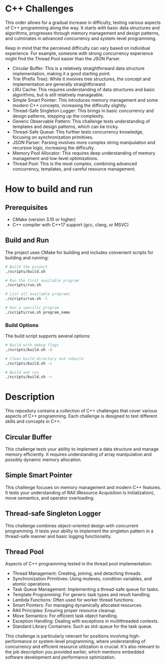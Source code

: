 # C++ Challenges
This order allows for a gradual increase in difficulty, testing various aspects of C++ programming along the way. It starts with basic data structures and algorithms, progresses through memory management and design patterns, and culminates in advanced concurrency and system-level programming.

Keep in mind that the perceived difficulty can vary based on individual experience. For example, someone with strong concurrency experience might find the Thread Pool easier than the JSON Parser.

* Circular Buffer: This is a relatively straightforward data structure implementation, making it a good starting point.
* Trie (Prefix Tree): While it involves tree structures, the concept and implementation are generally straightforward.
* LRU Cache: This requires understanding of data structures and basic algorithms, but is still relatively manageable.
* Simple Smart Pointer: This introduces memory management and some modern C++ concepts, increasing the difficulty slightly.
* Thread-Safe Singleton Logger: This brings in basic concurrency and design patterns, stepping up the complexity.
* Generic Observable Pattern: This challenge tests understanding of templates and design patterns, which can be tricky.
* Thread-Safe Queue: This further tests concurrency knowledge, focusing on synchronization primitives.
* JSON Parser: Parsing involves more complex string manipulation and recursive logic, increasing the difficulty.
* Memory Pool Allocator: This requires deep understanding of memory management and low-level optimizations.
* Thread Pool: This is the most complex, combining advanced concurrency, templates, and careful resource management.

# How to build and run

## Prerequisites
- CMake (version 3.10 or higher)
- C++ compiler with C++17 support (gcc, clang, or MSVC)

## Build and Run
The project uses CMake for building and includes convenient scripts for building and running:

```bash
# Build the project
./scripts/build.sh

# Run the first available program
./scripts/run.sh

# List all available programs
./scripts/run.sh -l

# Run a specific program
./scripts/run.sh program_name
```

### Build Options
The build script supports several options:
```bash
# Build with debug flags
./scripts/build.sh -d

# Clean build directory and rebuild
./scripts/build.sh -c

# Build and run
./scripts/build.sh -r
```

# Description
This repository contains a collection of C++ challenges that cover various aspects of C++ programming. Each challenge is designed to test different skills and concepts in C++.

## Circular Buffer
This challenge tests your ability to implement a data structure and manage memory efficiently. It requires understanding of array manipulation and possibly dynamic memory allocation.

## Simple Smart Pointer
This challenge focuses on memory management and modern C++ features. It tests your understanding of RAII (Resource Acquisition Is Initialization), move semantics, and operator overloading.

## Thread-safe Singleton Logger
This challenge combines object-oriented design with concurrent programming. It tests your ability to implement the singleton pattern in a thread-safe manner and basic logging functionality.

## Thread Pool
Aspects of C++ programming tested in the thread pool implementation:
* Thread Management: Creating, joining, and detaching threads.
* Synchronization Primitives: Using mutexes, condition variables, and atomic operations.
* Task Queue Management: Implementing a thread-safe queue for tasks.
* Template Programming: For generic task types and result handling.
* Lambda Functions: Often used for worker thread functions.
* Smart Pointers: For managing dynamically allocated resources.
* RAII Principles: Ensuring proper resource cleanup.
* Move Semantics: For efficient task object handling.
* Exception Handling: Dealing with exceptions in multithreaded contexts.
* Standard Library Containers: Such as std::queue for the task queue.

This challenge is particularly relevant for positions involving high-performance or system-level programming, where understanding of concurrency and efficient resource utilization is crucial. It's also relevant to the job description you provided earlier, which mentions embedded software development and performance optimization.